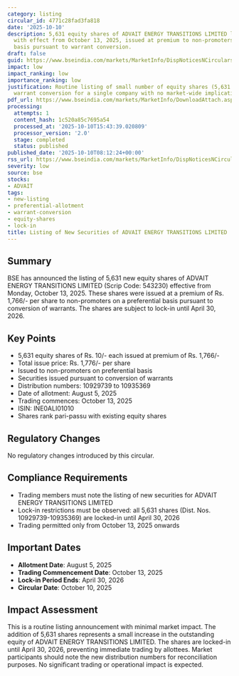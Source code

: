 ```yaml
---
category: listing
circular_id: 4771c28fad3fa818
date: '2025-10-10'
description: 5,631 equity shares of ADVAIT ENERGY TRANSITIONS LIMITED listed on BSE
  with effect from October 13, 2025, issued at premium to non-promoters on preferential
  basis pursuant to warrant conversion.
draft: false
guid: https://www.bseindia.com/markets/MarketInfo/DispNoticesNCirculars.aspx?Noticeid={83BF8BA7-18F0-4A7A-834C-2D8EE345F36C}&noticeno=20251010-10&dt=10/10/2025&icount=10&totcount=69&flag=0
impact: low
impact_ranking: low
importance_ranking: low
justification: Routine listing of small number of equity shares (5,631 shares) from
  warrant conversion for a single company with no market-wide implications
pdf_url: https://www.bseindia.com/markets/MarketInfo/DownloadAttach.aspx?id=20251010-10&attachedId=
processing:
  attempts: 1
  content_hash: 1c520a85c7695a54
  processed_at: '2025-10-10T15:43:39.020809'
  processor_version: '2.0'
  stage: completed
  status: published
published_date: '2025-10-10T08:12:24+00:00'
rss_url: https://www.bseindia.com/markets/MarketInfo/DispNoticesNCirculars.aspx?Noticeid={83BF8BA7-18F0-4A7A-834C-2D8EE345F36C}&noticeno=20251010-10&dt=10/10/2025&icount=10&totcount=69&flag=0
severity: low
source: bse
stocks:
- ADVAIT
tags:
- new-listing
- preferential-allotment
- warrant-conversion
- equity-shares
- lock-in
title: Listing of New Securities of ADVAIT ENERGY TRANSITIONS LIMITED
---
```


## Summary

BSE has announced the listing of 5,631 new equity shares of ADVAIT ENERGY TRANSITIONS LIMITED (Scrip Code: 543230) effective from Monday, October 13, 2025. These shares were issued at a premium of Rs. 1,766/- per share to non-promoters on a preferential basis pursuant to conversion of warrants. The shares are subject to lock-in until April 30, 2026.

## Key Points

- 5,631 equity shares of Rs. 10/- each issued at premium of Rs. 1,766/-
- Total issue price: Rs. 1,776/- per share
- Issued to non-promoters on preferential basis
- Securities issued pursuant to conversion of warrants
- Distribution numbers: 10929739 to 10935369
- Date of allotment: August 5, 2025
- Trading commences: October 13, 2025
- ISIN: INE0ALI01010
- Shares rank pari-passu with existing equity shares

## Regulatory Changes

No regulatory changes introduced by this circular.

## Compliance Requirements

- Trading members must note the listing of new securities for ADVAIT ENERGY TRANSITIONS LIMITED
- Lock-in restrictions must be observed: all 5,631 shares (Dist. Nos. 10929739-10935369) are locked-in until April 30, 2026
- Trading permitted only from October 13, 2025 onwards

## Important Dates

- **Allotment Date**: August 5, 2025
- **Trading Commencement Date**: October 13, 2025
- **Lock-in Period Ends**: April 30, 2026
- **Circular Date**: October 10, 2025

## Impact Assessment

This is a routine listing announcement with minimal market impact. The addition of 5,631 shares represents a small increase in the outstanding equity of ADVAIT ENERGY TRANSITIONS LIMITED. The shares are locked-in until April 30, 2026, preventing immediate trading by allottees. Market participants should note the new distribution numbers for reconciliation purposes. No significant trading or operational impact is expected.